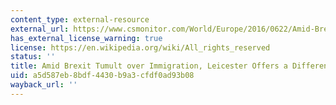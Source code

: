 ```yaml
---
content_type: external-resource
external_url: https://www.csmonitor.com/World/Europe/2016/0622/Amid-Brexit-tumult-over-immigration-Leicester-offers-a-different-path
has_external_license_warning: true
license: https://en.wikipedia.org/wiki/All_rights_reserved
status: ''
title: Amid Brexit Tumult over Immigration, Leicester Offers a Different Path
uid: a5d587eb-8bdf-4430-b9a3-cfdf0ad93b08
wayback_url: ''
---
```

